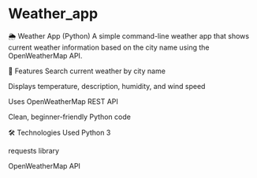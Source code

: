 # Weather_app

🌦 Weather App (Python)
A simple command-line weather app that shows current weather information based on the city name using the OpenWeatherMap API.

📌 Features
Search current weather by city name

Displays temperature, description, humidity, and wind speed

Uses OpenWeatherMap REST API

Clean, beginner-friendly Python code

🛠 Technologies Used
Python 3

requests library

OpenWeatherMap API

